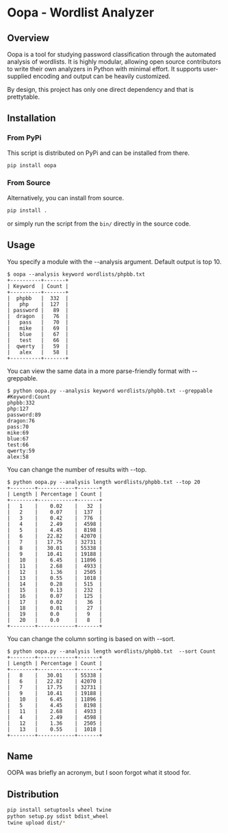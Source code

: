# Oopa - Wordlist Analyzer

## Overview

Oopa is a tool for studying password classification through the automated
analysis of wordlists. It is highly modular, allowing
open source contributors to write their own analyzers in Python with minimal
effort. It supports user-supplied encoding and output can be
heavily customized.

By design, this project has only one direct dependency and that is prettytable.

## Installation

### From PyPi

This script is distributed on PyPi and can be installed from there.

```bash
pip install oopa
```

### From Source

Alternatively, you can install from source.

```bash
pip install .
````

or simply run the script from the `bin/` directly in the source code.

## Usage

You specify a module with the --analysis argument. Default output is top 10.

    $ oopa --analysis keyword wordlists/phpbb.txt 
    +----------+-------+
    | Keyword  | Count |
    +----------+-------+
    |  phpbb   |  332  |
    |   php    |  127  |
    | password |   89  |
    |  dragon  |   76  |
    |   pass   |   70  |
    |   mike   |   69  |
    |   blue   |   67  |
    |   test   |   66  |
    |  qwerty  |   59  |
    |   alex   |   58  |
    +----------+-------+

You can view the same data in a more parse-friendly format with --greppable.

    $ python oopa.py --analysis keyword wordlists/phpbb.txt --greppable
    #Keyword:Count
    phpbb:332
    php:127
    password:89
    dragon:76
    pass:70
    mike:69
    blue:67
    test:66
    qwerty:59
    alex:58

You can change the number of results with --top.

    $ python oopa.py --analysis length wordlists/phpbb.txt --top 20
    +--------+------------+-------+
    | Length | Percentage | Count |
    +--------+------------+-------+
    |   1    |    0.02    |   32  |
    |   2    |    0.07    |  137  |
    |   3    |    0.42    |  776  |
    |   4    |    2.49    |  4598 |
    |   5    |    4.45    |  8198 |
    |   6    |   22.82    | 42070 |
    |   7    |   17.75    | 32731 |
    |   8    |   30.01    | 55338 |
    |   9    |   10.41    | 19188 |
    |   10   |    6.45    | 11896 |
    |   11   |    2.68    |  4933 |
    |   12   |    1.36    |  2505 |
    |   13   |    0.55    |  1018 |
    |   14   |    0.28    |  515  |
    |   15   |    0.13    |  232  |
    |   16   |    0.07    |  125  |
    |   17   |    0.02    |   36  |
    |   18   |    0.01    |   27  |
    |   19   |    0.0     |   9   |
    |   20   |    0.0     |   8   |
    +--------+------------+-------+

You can change the column sorting is based on with --sort.

    $ python oopa.py --analysis length wordlists/phpbb.txt  --sort Count
    +--------+------------+-------+
    | Length | Percentage | Count |
    +--------+------------+-------+
    |   8    |   30.01    | 55338 |
    |   6    |   22.82    | 42070 |
    |   7    |   17.75    | 32731 |
    |   9    |   10.41    | 19188 |
    |   10   |    6.45    | 11896 |
    |   5    |    4.45    |  8198 |
    |   11   |    2.68    |  4933 |
    |   4    |    2.49    |  4598 |
    |   12   |    1.36    |  2505 |
    |   13   |    0.55    |  1018 |
    +--------+------------+-------+

## Name

OOPA was briefly an acronym, but I soon forgot what it stood for.

## Distribution

```bash
pip install setuptools wheel twine
python setup.py sdist bdist_wheel
twine upload dist/*
```
